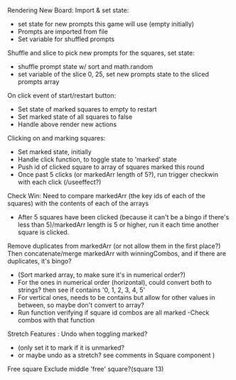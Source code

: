 Rendering New Board:
Import & set state:
- set state for new prompts this game will use (empty initially)
- Prompts are imported from file
- Set variable for shuffled prompts

Shuffle and slice to pick new prompts for the squares, set state:
- shuffle prompt state w/ sort and math.random
- set variable of the slice 0, 25, set new prompts state to the sliced prompts array

On click event of start/restart button:
- Set state of marked squares to empty to restart
- Set marked state of all squares to false
- Handle above render new actions


Clicking on and marking squares:
- Set marked state, initially
- Handle click function, to toggle state to 'marked' state
- Push id of clicked square to array of squares marked this round
- Once past 5 clicks (or markedArr length of 5?), run trigger checkwin with each click (/useeffect?)


Check Win: 
Need to compare markedArr (the key ids of each of the squares) with the contents of each of the arrays
- After 5 squares have been clicked (because it can't be a bingo if there's less than 5)/markedArr length is 5 or higher, run it each time another square is clicked.

Remove duplicates from markedArr (or not allow them in the first place?)
Then concatenate/merge markedArr with winningCombos, and if there are duplicates, it's bingo?




- (Sort marked array, to make sure it's in numerical order?)
- For the ones in numerical order (horizontal), could convert both to strings? then see if contains '0, 1, 2, 3, 4, 5'
- For vertical  ones, needs to be contains but allow for other values in between, so maybe don't convert to array?
- Run function verifying if square id combos are all marked
-Check combos with that function





Stretch Features :
Undo when toggling marked?
- (only set it to mark if it is unmarked? 
- or maybe undo as a stretch? see comments in Square component )

Free square
Exclude middle 'free' square?(square 13)